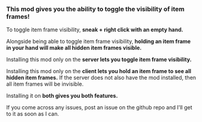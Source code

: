 ### This mod gives you the ability to toggle the visibility of item frames!


To toggle item frame visibility, **sneak + right click with an empty hand.**

Alongside being able to toggle item frame visibility, **holding an item frame in your hand will make all hidden item frames visible.**

 

Installing this mod only on the **server lets you toggle item frame visibility.**

Installing this mod only on the **client lets you hold an item frame to see all hidden item frames.** If the server does not also have the mod installed, then all item frames will be invisible.

Installing it on **both gives you both features.**

 

If you come across any issues, post an issue on the github repo and I'll get to it as soon as I can.
